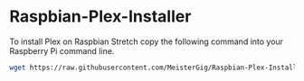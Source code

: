 # Raspbian-Plex-Installer
To install Plex on Raspbian Stretch copy the following command into your Raspberry Pi command line.

``` bash
wget https://raw.githubusercontent.com/MeisterGig/Raspbian-Plex-Installer/master/setup.sh && bash setup.sh
```

